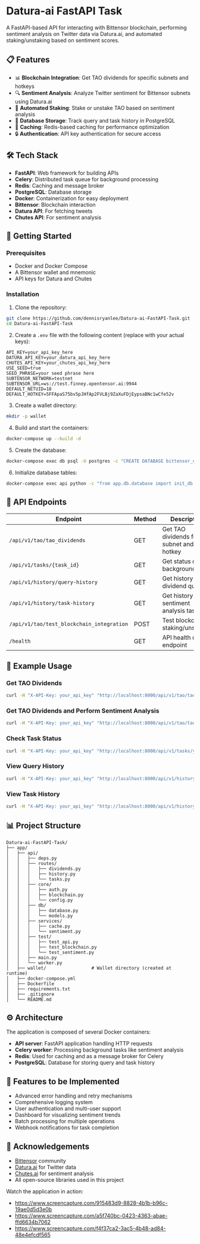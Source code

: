 # Datura-ai FastAPI Task

A FastAPI-based API for interacting with Bittensor blockchain, performing sentiment analysis on Twitter data via Datura.ai, and automated staking/unstaking based on sentiment scores.

## 📋 Features

- 📊 **Blockchain Integration**: Get TAO dividends for specific subnets and hotkeys
- 🔍 **Sentiment Analysis**: Analyze Twitter sentiment for Bittensor subnets using Datura.ai
- 🤖 **Automated Staking**: Stake or unstake TAO based on sentiment analysis
- 💾 **Database Storage**: Track query and task history in PostgreSQL
- 🔄 **Caching**: Redis-based caching for performance optimization
- 🔒 **Authentication**: API key authentication for secure access

## 🛠️ Tech Stack

- **FastAPI**: Web framework for building APIs
- **Celery**: Distributed task queue for background processing
- **Redis**: Caching and message broker
- **PostgreSQL**: Database storage
- **Docker**: Containerization for easy deployment
- **Bittensor**: Blockchain interaction
- **Datura API**: For fetching tweets
- **Chutes API**: For sentiment analysis

## 🚀 Getting Started

### Prerequisites

- Docker and Docker Compose
- A Bittensor wallet and mnemonic
- API keys for Datura and Chutes

### Installation

1. Clone the repository:
```bash
git clone https://github.com/dennisryanlee/Datura-ai-FastAPI-Task.git
cd Datura-ai-FastAPI-Task
```

2. Create a `.env` file with the following content (replace with your actual keys):

```
API_KEY=your_api_key_here
DATURA_API_KEY=your_datura_api_key_here
CHUTES_API_KEY=your_chutes_api_key_here
USE_SEED=true
SEED_PHRASE=your seed phrase here
SUBTENSOR_NETWORK=testnet
SUBTENSOR_URL=ws://test.finney.opentensor.ai:9944
DEFAULT_NETUID=18
DEFAULT_HOTKEY=5FFApaS75bv5pJHfAp2FVLBj9ZaXuFDjEypsaBNc1wCfe52v
```

3. Create a wallet directory:
```bash
mkdir -p wallet
```

4. Build and start the containers:
```bash
docker-compose up --build -d
```

5. Create the database:
```bash
docker-compose exec db psql -U postgres -c "CREATE DATABASE bittensor_db;"
```

6. Initialize database tables:
```bash
docker-compose exec api python -c "from app.db.database import init_db; import asyncio; asyncio.run(init_db())"
```

## 📝 API Endpoints

| Endpoint | Method | Description |
|----------|--------|-------------|
| `/api/v1/tao/tao_dividends` | GET | Get TAO dividends for a subnet and hotkey |
| `/api/v1/tasks/{task_id}` | GET | Get status of a background task |
| `/api/v1/history/query-history` | GET | Get history of dividend queries |
| `/api/v1/history/task-history` | GET | Get history of sentiment analysis tasks |
| `/api/v1/tao/test_blockchain_integration` | POST | Test blockchain staking/unstaking |
| `/health` | GET | API health check endpoint |

## 🧪 Example Usage

### Get TAO Dividends

```bash
curl -H "X-API-Key: your_api_key" "http://localhost:8000/api/v1/tao/tao_dividends?netuid=18&hotkey=5FFApaS75bv5pJHfAp2FVLBj9ZaXuFDjEypsaBNc1wCfe52v"
```

### Get TAO Dividends and Perform Sentiment Analysis

```bash
curl -H "X-API-Key: your_api_key" "http://localhost:8000/api/v1/tao/tao_dividends?netuid=18&hotkey=5FFApaS75bv5pJHfAp2FVLBj9ZaXuFDjEypsaBNc1wCfe52v&trade=true"
```

### Check Task Status

```bash
curl -H "X-API-Key: your_api_key" "http://localhost:8000/api/v1/tasks/your_task_id"
```

### View Query History

```bash
curl -H "X-API-Key: your_api_key" "http://localhost:8000/api/v1/history/query-history"
```

### View Task History

```bash
curl -H "X-API-Key: your_api_key" "http://localhost:8000/api/v1/history/task-history"
```

## 📊 Project Structure

```
Datura-ai-FastAPI-Task/
├── app/
│   ├── api/
│   │   ├── deps.py
│   │   ├── routes/
│   │   │   ├── dividends.py
│   │   │   ├── history.py
│   │   │   └── tasks.py
│   │   ├── core/
│   │   │   ├── auth.py
│   │   │   ├── blockchain.py
│   │   │   └── config.py
│   │   ├── db/
│   │   │   ├── database.py
│   │   │   └── models.py
│   │   ├── services/
│   │   │   ├── cache.py
│   │   │   └── sentiment.py
│   │   ├── test/
│   │   │   ├── test_api.py
│   │   │   ├── test_blockchain.py
│   │   │   └── test_sentiment.py
│   │   ├── main.py
│   │   └── worker.py
│   ├── wallet/                 # Wallet directory (created at runtime)
│   ├── docker-compose.yml
│   ├── Dockerfile
│   ├── requirements.txt
│   ├── .gitignore
│   └── README.md
```

## ⚙️ Architecture

The application is composed of several Docker containers:
- **API server**: FastAPI application handling HTTP requests
- **Celery worker**: Processing background tasks like sentiment analysis
- **Redis**: Used for caching and as a message broker for Celery
- **PostgreSQL**: Database for storing query and task history

## 🧩 Features to be Implemented

- Advanced error handling and retry mechanisms
- Comprehensive logging system
- User authentication and multi-user support
- Dashboard for visualizing sentiment trends
- Batch processing for multiple operations
- Webhook notifications for task completion


## 🙏 Acknowledgements

- [Bittensor](https://bittensor.com) community
- [Datura.ai](https://datura.ai) for Twitter data
- [Chutes.ai](https://chutes.ai) for sentiment analysis
- All open-source libraries used in this project

Watch the application in action:

- https://www.screencapture.com/915483d9-8828-4b1b-b96c-19ae0d5d3e0b
- https://www.screencapture.com/a5f740bc-0423-4363-abae-ffd6634b7062
- https://www.screencapture.com/f4f37ca2-3ac5-4b48-ad84-48e4efcdf565
